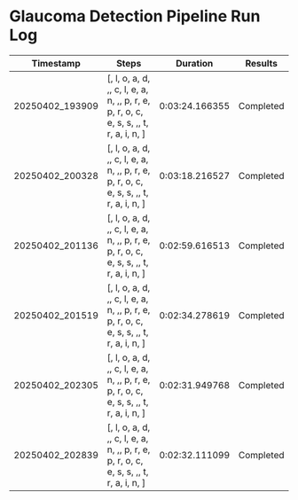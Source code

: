 # Glaucoma Detection Pipeline Run Log

| Timestamp | Steps | Duration | Results |
|-----------|-------|----------|--------|
| 20250402_193909 | [, l, o, a, d, ,, c, l, e, a, n, ,, p, r, e, p, r, o, c, e, s, s, ,, t, r, a, i, n, ] | 0:03:24.166355 | Completed |
| 20250402_200328 | [, l, o, a, d, ,, c, l, e, a, n, ,, p, r, e, p, r, o, c, e, s, s, ,, t, r, a, i, n, ] | 0:03:18.216527 | Completed |
| 20250402_201136 | [, l, o, a, d, ,, c, l, e, a, n, ,, p, r, e, p, r, o, c, e, s, s, ,, t, r, a, i, n, ] | 0:02:59.616513 | Completed |
| 20250402_201519 | [, l, o, a, d, ,, c, l, e, a, n, ,, p, r, e, p, r, o, c, e, s, s, ,, t, r, a, i, n, ] | 0:02:34.278619 | Completed |
| 20250402_202305 | [, l, o, a, d, ,, c, l, e, a, n, ,, p, r, e, p, r, o, c, e, s, s, ,, t, r, a, i, n, ] | 0:02:31.949768 | Completed |
| 20250402_202839 | [, l, o, a, d, ,, c, l, e, a, n, ,, p, r, e, p, r, o, c, e, s, s, ,, t, r, a, i, n, ] | 0:02:32.111099 | Completed |

